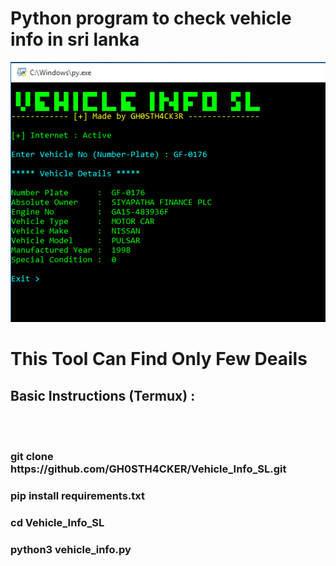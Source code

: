 # Python program to check vehicle info in sri lanka

![screenshot](https://github.com/GH0STH4CKER/Vehicle_Info_SL/blob/main/dmt_vehicleinfo.PNG?raw=true)

<h1> This Tool Can Find Only Few Deails </h2>

<h2>Basic Instructions (Termux) :</h2> <br>
<br>
<h3>git clone https://github.com/GH0STH4CKER/Vehicle_Info_SL.git</h3>
<h3>pip install requirements.txt</h3>
<h3>cd Vehicle_Info_SL</h3>
<h3>python3 vehicle_info.py</h3>
